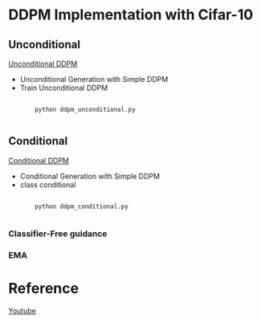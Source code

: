 # DDPM Implementation with Cifar-10 

## Unconditional 
[Unconditional DDPM](https://github.com/hyundodo/DDPM/blob/master/DDPM_Cifar_10/ddpm_unconditional.py)

- Unconditional Generation with Simple DDPM
- Train Unconditional DDPM  
    <pre><code>
      python ddpm_unconditional.py
    </code></pre>

## Conditional
[Conditional DDPM]()

- Conditional Generation with Simple DDPM
- class conditional
    <pre><code>
      python ddpm_conditional.py
    </code></pre>

### Classifier-Free guidance


### EMA



# Reference
[Youtube](https://youtu.be/TBCRlnwJtZU)
